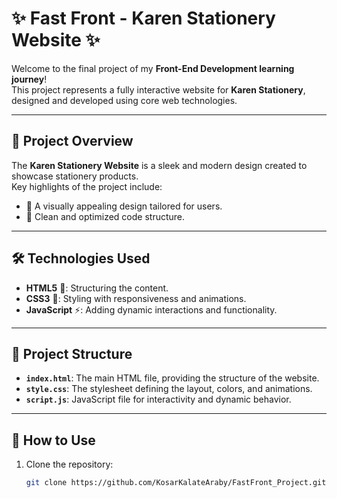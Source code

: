 # ✨ **Fast Front - Karen Stationery Website** ✨  

Welcome to the final project of my **Front-End Development learning journey**!  
This project represents a fully interactive website for **Karen Stationery**, designed and developed using core web technologies.  

---

## 🌟 **Project Overview**  
The **Karen Stationery Website** is a sleek and modern design created to showcase stationery products.  
Key highlights of the project include:  
- 🎨 A visually appealing design tailored for users.  
- 🚀 Clean and optimized code structure.  

---

## 🛠️ **Technologies Used**
- **HTML5** 🧱: Structuring the content.  
- **CSS3** 🎨: Styling with responsiveness and animations.  
- **JavaScript** ⚡: Adding dynamic interactions and functionality.  

---

## 📂 **Project Structure**
- **`index.html`**: The main HTML file, providing the structure of the website.  
- **`style.css`**: The stylesheet defining the layout, colors, and animations.  
- **`script.js`**: JavaScript file for interactivity and dynamic behavior.  

---


## 🚀 **How to Use**
1. Clone the repository:  
   ```bash
   git clone https://github.com/KosarKalateAraby/FastFront_Project.git
